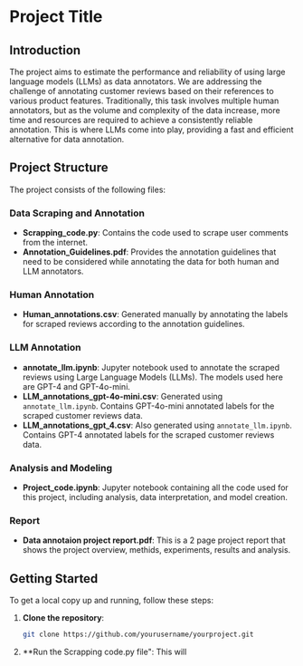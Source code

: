 # Project Title

## Introduction

The project aims to estimate the performance and reliability of using large language models (LLMs) as data annotators. We are addressing the challenge of annotating customer reviews based on their references to various product features. Traditionally, this task involves multiple human annotators, but as the volume and complexity of the data increase, more time and resources are required to achieve a consistently reliable annotation. This is where LLMs come into play, providing a fast and efficient alternative for data annotation.

## Project Structure

The project consists of the following files:

### Data Scraping and Annotation

- **Scrapping_code.py**: Contains the code used to scrape user comments from the internet.
- **Annotation_Guidelines.pdf**: Provides the annotation guidelines that need to be considered while annotating the data for both human and LLM annotators.

### Human Annotation

- **Human_annotations.csv**: Generated manually by annotating the labels for scraped reviews according to the annotation guidelines.

### LLM Annotation

- **annotate_llm.ipynb**: Jupyter notebook used to annotate the scraped reviews using Large Language Models (LLMs). The models used here are GPT-4 and GPT-4o-mini.
- **LLM_annotations_gpt-4o-mini.csv**: Generated using `annotate_llm.ipynb`. Contains GPT-4o-mini annotated labels for the scraped customer reviews data.
- **LLM_annotations_gpt_4.csv**: Also generated using `annotate_llm.ipynb`. Contains GPT-4 annotated labels for the scraped customer reviews data.

### Analysis and Modeling

- **Project_code.ipynb**: Jupyter notebook containing all the code used for this project, including analysis, data interpretation, and model creation.

### Report

- **Data annotaion project report.pdf**: This is a 2 page project report that shows the project overview, methids, experiments, results and analysis.

## Getting Started

To get a local copy up and running, follow these steps:

1. **Clone the repository**:

   ```bash
   git clone https://github.com/yourusername/yourproject.git

2. **Run the Scrapping code.py file": This will 
